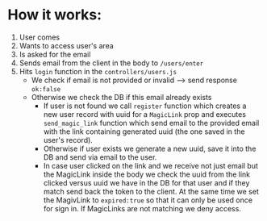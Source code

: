 # How it works:

1. User comes 
2. Wants to access user's area 
3. Is asked for the email 
4. Sends email from the client in the body to `/users/enter`
5. Hits `login` function in the `controllers/users.js`
	- We check if email is not provided or invalid --> send response `ok:false`
	- Otherwise we check the DB if this email already exists
		- If user is not found we call `register` function which creates a new user record with uuid for a `MagicLink` prop and executes `send_magic_link` function which send email to the provided email with the link containing generated uuid (the one saved in the user's record).
		- Otherwise if user exists we generate a new uuid, save it into the DB and send via email to the user. 
		- In case user clicked on the link and we receive not just email but the MagicLink inside the body we check the uuid from the link clicked versus uuid we have in the DB for that user and if they match send back the token to the client. At the same time we set the MagivLink to `expired:true` so that it can only be used once for sign in. If MagicLinks are not matching we deny access.
